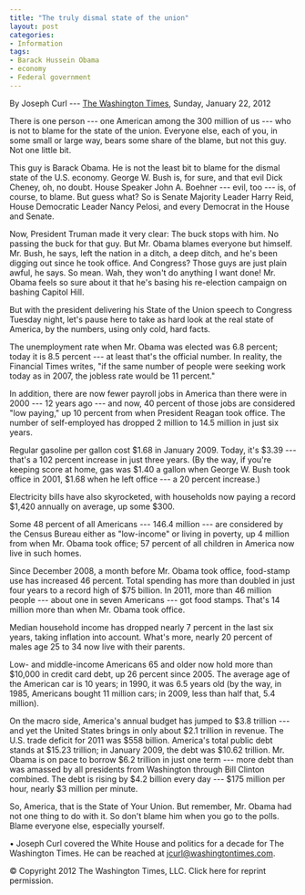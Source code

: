 ```yaml
---
title: "The truly dismal state of the union"
layout: post
categories:
- Information
tags:
- Barack Hussein Obama
- economy
- Federal government
---
```


By Joseph Curl --- [The Washington Times](https://www.washingtontimes.com/news/2012/jan/22/curl-the-truly-dismal-state-of-the-union/?page=all#pagebreak), Sunday, January 22, 2012

There is one person --- one American among the 300 million of us --- who is not to blame for the state of the union. Everyone else, each of you, in some small or large way, bears some share of the blame, but not this guy. Not one little bit.

This guy is Barack Obama. He is not the least bit to blame for the dismal state of the U.S. economy. George W. Bush is, for sure, and that evil Dick Cheney, oh, no doubt. House Speaker John A. Boehner --- evil, too --- is, of course, to blame. But guess what? So is Senate Majority Leader Harry Reid, House Democratic Leader Nancy Pelosi, and every Democrat in the House and Senate.

Now, President Truman made it very clear: The buck stops with him. No passing the buck for that guy. But Mr. Obama blames everyone but himself. Mr. Bush, he says, left the nation in a ditch, a deep ditch, and he's been digging out since he took office. And Congress? Those guys are just plain awful, he says. So mean. Wah, they won't do anything I want done! Mr. Obama feels so sure about it that he's basing his re-election campaign on bashing Capitol Hill.

But with the president delivering his State of the Union speech to Congress Tuesday night, let's pause here to take as hard look at the real state of America, by the numbers, using only cold, hard facts.

The unemployment rate when Mr. Obama was elected was 6.8 percent; today it is 8.5 percent --- at least that's the official number. In reality, the Financial Times writes, "if the same number of people were seeking work today as in 2007, the jobless rate would be 11 percent."

In addition, there are now fewer payroll jobs in America than there were in 2000 --- 12 years ago --- and now, 40 percent of those jobs are considered "low paying," up 10 percent from when President Reagan took office. The number of self-employed has dropped 2 million to 14.5 million in just six years.

Regular gasoline per gallon cost $1.68 in January 2009. Today, it's $3.39 --- that's a 102 percent increase in just three years. (By the way, if you're keeping score at home, gas was $1.40 a gallon when George W. Bush took office in 2001, $1.68 when he left office --- a 20 percent increase.)

Electricity bills have also skyrocketed, with households now paying a record $1,420 annually on average, up some $300.

Some 48 percent of all Americans --- 146.4 million --- are considered by the Census Bureau either as "low-income" or living in poverty, up 4 million from when Mr. Obama took office; 57 percent of all children in America now live in such homes.

Since December 2008, a month before Mr. Obama took office, food-stamp use has increased 46 percent. Total spending has more than doubled in just four years to a record high of $75 billion. In 2011, more than 46 million people --- about one in seven Americans --- got food stamps. That's 14 million more than when Mr. Obama took office.

Median household income has dropped nearly 7 percent in the last six years, taking inflation into account. What's more, nearly 20 percent of males age 25 to 34 now live with their parents.

Low- and middle-income Americans 65 and older now hold more than $10,000 in credit card debt, up 26 percent since 2005. The average age of the American car is 10 years; in 1990, it was 6.5 years old (by the way, in 1985, Americans bought 11 million cars; in 2009, less than half that, 5.4 million).

On the macro side, America's annual budget has jumped to $3.8 trillion --- and yet the United States brings in only about $2.1 trillion in revenue. The U.S. trade deficit for 2011 was $558 billion. America's total public debt stands at $15.23 trillion; in January 2009, the debt was $10.62 trillion. Mr. Obama is on pace to borrow $6.2 trillion in just one term --- more debt than was amassed by all presidents from Washington through Bill Clinton combined. The debt is rising by $4.2 billion every day --- $175 million per hour, nearly $3 million per minute.

So, America, that is the State of Your Union. But remember, Mr. Obama had not one thing to do with it. So don't blame him when you go to the polls. Blame everyone else, especially yourself.

• Joseph Curl covered the White House and politics for a decade for The Washington Times. He can be reached at jcurl@washingtontimes.com.

© Copyright 2012 The Washington Times, LLC. Click here for reprint permission.